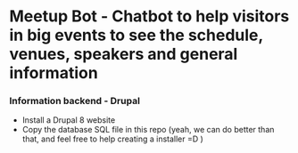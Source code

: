 # Meetup Bot - Chatbot to help visitors in big events to see the schedule, venues, speakers and general information

### Information backend - Drupal

* Install a Drupal 8 website
* Copy the database SQL file in this repo (yeah, we can do better than that, and feel free to help creating a installer =D )

